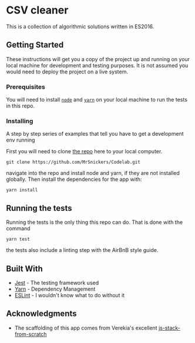 # CSV cleaner

This is a collection of algorithmic solutions written in ES2016.

## Getting Started

These instructions will get you a copy of the project up and running on your local machine for development and testing purposes. It is not assumed you would need to deploy the project on a live system.

### Prerequisites

You will need to install [`node`](https://nodejs.org/en/download/) and [`yarn`](https://yarnpkg.com/lang/en/docs/install/) on your local machine to run the tests in this repo.


### Installing

A step by step series of examples that tell you have to get a development env running

First you will need to clone [the repo](https://github.com/MrSnickers/Codelab) here to your local computer.
```
git clone https://github.com/MrSnickers/Codelab.git
```

navigate into the repo and install node and yarn, if they are not installed globally.  Then install the dependencies for the app with:
```
yarn install
```

## Running the tests

Running the tests is the only thing this repo can do.  That is done with the command
```
yarn test
```
the tests also include a linting step with the AirBnB style guide.

## Built With

* [Jest](https://facebook.github.io/jest/) - The testing framework used
* [Yarn](https://yarnpkg.com) - Dependency Management
* [ESLint](https://eslint.org/) - I wouldn't know what to do without it


## Acknowledgments

* The scaffolding of this app comes from Verekia's excellent [js-stack-from-scratch](https://github.com/verekia/js-stack-from-scratch)
